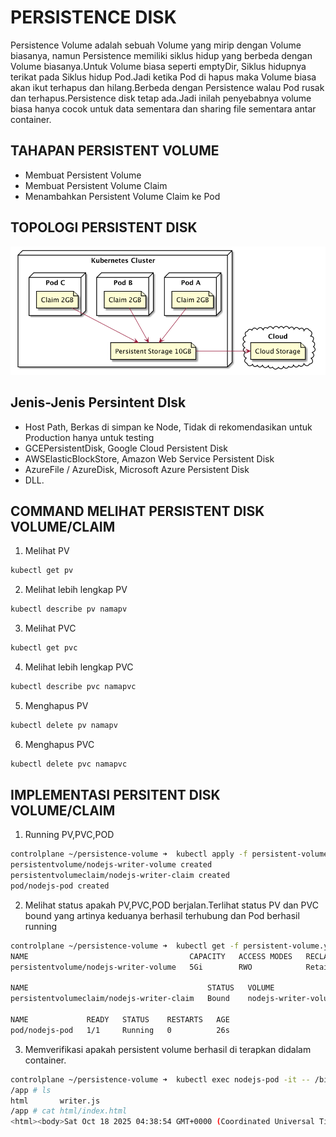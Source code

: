# PERSISTENCE DISK
Persistence Volume adalah sebuah Volume yang mirip dengan Volume biasanya, namun Persistence memiliki siklus hidup yang berbeda dengan Volume biasanya.Untuk Volume biasa seperti emptyDir, Siklus hidupnya terikat pada Siklus hidup Pod.Jadi ketika Pod di hapus maka Volume biasa akan ikut terhapus dan hilang.Berbeda dengan Persistence walau Pod rusak dan terhapus.Persistence disk tetap ada.Jadi inilah penyebabnya volume biasa hanya cocok untuk data sementara dan sharing file sementara antar container.

## TAHAPAN PERSISTENT VOLUME
- Membuat Persistent Volume
- Membuat Persistent Volume Claim
- Menambahkan Persistent Volume Claim ke Pod

## TOPOLOGI PERSISTENT DISK
![persistent-disk](./image/persistennt-disk.png)

## Jenis-Jenis Persintent DIsk
- Host Path, Berkas di simpan ke Node, Tidak di rekomendasikan untuk Production hanya untuk testing
- GCEPersistentDisk, Google Cloud Persistent Disk
- AWSElasticBlockStore, Amazon Web Service Persistent Disk
- AzureFile / AzureDisk, Microsoft Azure Persistent Disk
- DLL.

## COMMAND MELIHAT PERSISTENT DISK VOLUME/CLAIM

1. Melihat PV 
```bash
kubectl get pv
```

2. Melihat lebih lengkap PV
```bash
kubectl describe pv namapv
```

3. Melihat PVC
```bash
kubectl get pvc
```

4. Melihat lebih lengkap PVC
```bash
kubectl describe pvc namapvc
```

5. Menghapus PV
```bash
kubectl delete pv namapv
```

6. Menghapus PVC
```bash
kubectl delete pvc namapvc 
```

## IMPLEMENTASI PERSITENT DISK VOLUME/CLAIM

1. Running PV,PVC,POD
```bash
controlplane ~/persistence-volume ➜  kubectl apply -f persistent-volume.yaml 
persistentvolume/nodejs-writer-volume created
persistentvolumeclaim/nodejs-writer-claim created
pod/nodejs-pod created
```

2. Melihat status apakah PV,PVC,POD berjalan.Terlihat status PV dan PVC bound yang artinya keduanya berhasil terhubung dan Pod berhasil running
```bash
controlplane ~/persistence-volume ➜  kubectl get -f persistent-volume.yaml 
NAME                                    CAPACITY   ACCESS MODES   RECLAIM POLICY   STATUS   CLAIM                         STORAGECLASS   VOLUMEATTRIBUTESCLASS   REASON   AGE
persistentvolume/nodejs-writer-volume   5Gi        RWO            Retain           Bound    default/nodejs-writer-claim                  <unset>                          26s

NAME                                        STATUS   VOLUME                 CAPACITY   ACCESS MODES   STORAGECLASS   VOLUMEATTRIBUTESCLASS   AGE
persistentvolumeclaim/nodejs-writer-claim   Bound    nodejs-writer-volume   5Gi        RWO                           <unset>                 26s

NAME             READY   STATUS    RESTARTS   AGE
pod/nodejs-pod   1/1     Running   0          26s
```

3. Memverifikasi apakah persistent volume berhasil di terapkan didalam container.
```bash
controlplane ~/persistence-volume ➜  kubectl exec nodejs-pod -it -- /bin/sh
/app # ls
html       writer.js
/app # cat html/index.html 
<html><body>Sat Oct 18 2025 04:38:54 GMT+0000 (Coordinated Universal Time)</body></html>/app #
```



